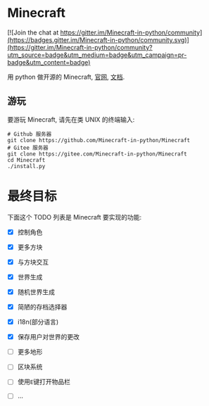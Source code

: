 # Minecraft

[![Join the chat at https://gitter.im/Minecraft-in-python/community](https://badges.gitter.im/Minecraft-in-python/community.svg)](https://gitter.im/Minecraft-in-python/community?utm_source=badge&utm_medium=badge&utm_campaign=pr-badge&utm_content=badge)

用 python 做开源的 Minecraft, [官网](https://minecraft-in-python.github.io), 
[文档](https://minecraft-in-python.github.io/docs).

## 游玩
要游玩 Minecraft, 请先在类 UNIX 的终端输入:
```shell
# Github 服务器
git clone https://github.com/Minecraft-in-python/Minecraft
# Gitee 服务器
git clone https://gitee.com/Minecraft-in-python/Minecraft
cd Minecraft
./install.py
```

# 最终目标
下面这个 TODO 列表是 Minecraft 要实现的功能:

- [x] 控制角色
- [x] 更多方块
- [x] 与方块交互
- [x] 世界生成
- [x] 随机世界生成
- [x] 简陋的存档选择器
- [x] i18n(部分语言)
- [x] 保存用户对世界的更改
- [ ] 更多地形
- [ ] 区块系统
- [ ] 使用`E`键打开物品栏
- [ ] ...

